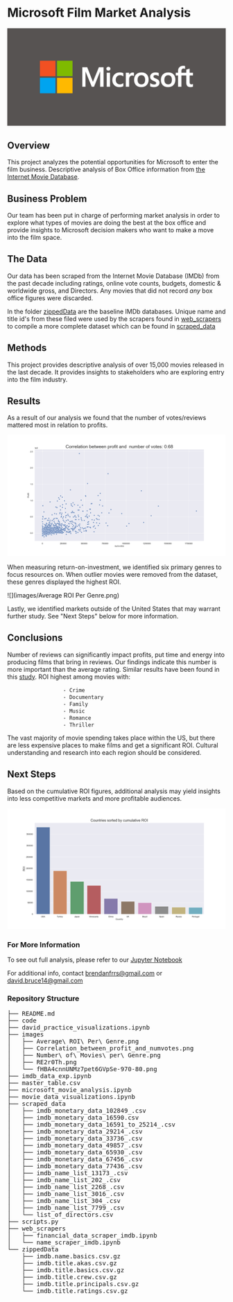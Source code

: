 # Microsoft Film Market Analysis

![](images/RE2r0Th.png)

## Overview

This project analyzes the potential opportunities for Microsoft to enter the film business. Descriptive analysis of Box Office information from [the Internet Movie Database](imdb.com).   

## Business Problem

Our team has been put in charge of performing market analysis in order to explore what types of movies are doing the best at the box office and provide insights to Microsoft decision makers who want to make a move into the film space.

## The Data

Our data has been scraped from the Internet Movie Database (IMDb) from the past decade including ratings, online vote counts, budgets, domestic & worldwide gross, and Directors. Any movies that did not record *any* box office figures were discarded.

In the folder [zippedData](./zippedData) are the baseline IMDb databases. Unique name and title id's from these filed were used by the scrapers found in [web_scrapers](./web_scrapers) to compile a more complete dataset which can be found in [scraped_data](./scraped_data)

## Methods

This project provides descriptive analysis of over 15,000 movies released in the last decade. It provides insights to stakeholders who are exploring entry into the film industry.

## Results

As a result of our analysis we found that the number of votes/reviews mattered most in relation to profits.

![](images/Correlation_between_profit_and_numvotes.png)

When measuring return-on-investment, we identified six primary genres to focus resources on. When outlier movies were removed from the dataset, these genres displayed the highest ROI.

![](images/Average ROI Per Genre.png)

Lastly, we identified markets outside of the United States that may warrant further study. See "Next Steps" below for more information.  

## Conclusions

Number of reviews can significantly impact profits, put time and energy into producing films that bring in reviews. Our findings indicate this number is more important than the average rating. Similar results have been found in this [study](https://link.springer.com/article/10.1007%2Fs11747-017-0561-6).
ROI highest among movies with:

                      - Crime
                      - Documentary
                      - Family
                      - Music
                      - Romance
                      - Thriller

The vast majority of movie spending takes place within the US, but there are less expensive places to make films and get a significant ROI. Cultural understanding and research into each region should be considered.

## Next Steps

Based on the cumulative ROI figures, additional analysis may yield insights into less competitive markets and more profitable audiences.

![](images/Countries_sorted_by_cumulative_ROI.png)

### For More Information

To see out full analysis, please refer to our [Jupyter Notebook](microsoft_movie_analysis.ipynb)

For additional info, contact <brendanfrrs@gmail.com> or <david.bruce14@gmail.com>

### Repository Structure
<pre>
├── README.md
├── code
├── david_practice_visualizations.ipynb
├── images
│   ├── Average\ ROI\ Per\ Genre.png
│   ├── Correlation_between_profit_and_numvotes.png
│   ├── Number\ of\ Movies\ per\ Genre.png
│   ├── RE2r0Th.png
│   └── fHBA4cnnUNMz7pet6GVpSe-970-80.png
├── imdb_data_exp.ipynb
├── master_table.csv
├── microsoft_movie_analysis.ipynb
├── movie_data_visualizations.ipynb
├── scraped_data
│   ├── imdb_monetary_data_102849_.csv
│   ├── imdb_monetary_data_16590.csv
│   ├── imdb_monetary_data_16591_to_25214_.csv
│   ├── imdb_monetary_data_29214_.csv
│   ├── imdb_monetary_data_33736_.csv
│   ├── imdb_monetary_data_49857_.csv
│   ├── imdb_monetary_data_65930_.csv
│   ├── imdb_monetary_data_67456_.csv
│   ├── imdb_monetary_data_77436_.csv
│   ├── imdb_name_list_13173_.csv
│   ├── imdb_name_list_202_.csv
│   ├── imdb_name_list_2268_.csv
│   ├── imdb_name_list_3016_.csv
│   ├── imdb_name_list_304_.csv
│   ├── imdb_name_list_7799_.csv
│   └── list_of_directors.csv
├── scripts.py
├── web_scrapers
│   ├── financial_data_scraper_imdb.ipynb
│   └── name_scraper_imdb.ipynb
└── zippedData
    ├── imdb.name.basics.csv.gz
    ├── imdb.title.akas.csv.gz
    ├── imdb.title.basics.csv.gz
    ├── imdb.title.crew.csv.gz
    ├── imdb.title.principals.csv.gz
    └── imdb.title.ratings.csv.gz <pre>
